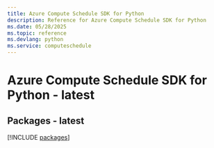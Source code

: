 ```yaml
---
title: Azure Compute Schedule SDK for Python
description: Reference for Azure Compute Schedule SDK for Python
ms.date: 05/28/2025
ms.topic: reference
ms.devlang: python
ms.service: computeschedule
---
```

# Azure Compute Schedule SDK for Python - latest
## Packages - latest
[!INCLUDE [packages](compute-schedule-index.md)]